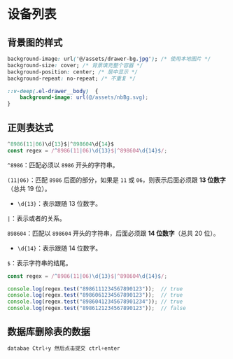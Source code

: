 # 设备列表

## 背景图的样式

```css
background-image: url('@/assets/drawer-bg.jpg'); /* 使用本地图片 */
background-size: cover; /* 背景填充整个容器 */
background-position: center; /* 居中显示 */
background-repeat: no-repeat; /* 不重复 */

::v-deep(.el-drawer__body)  {
    background-image: url(@/assets/nbBg.svg);
}
```

## 正则表达式

```ts
^8986(11|06)\d{13}$|^898604\d{14}$
const regex = /^8986(11|06)\d{13}$|^898604\d{14}$/;
```

`^8986`：匹配必须以 `8986` 开头的字符串。

`(11|06)`：匹配 `8986` 后面的部分，如果是 `11` 或 `06`，则表示后面必须跟 **13 位数字**（总共 19 位）。

- `\d{13}`：表示跟随 13 位数字。

`|`：表示或者的关系。

`898604`：匹配以 `898604` 开头的字符串，后面必须跟 **14 位数字**（总共 20 位）。

- `\d{14}`：表示跟随 14 位数字。

`$`：表示字符串的结尾。

```ts
const regex = /^8986(11|06)\d{13}$|^898604\d{14}$/;

console.log(regex.test("8986111234567890123"));  // true
console.log(regex.test("8986061234567890123"));  // true
console.log(regex.test("89860412345678901234")); // true
console.log(regex.test("8986121234567890123"));  // false
```

## 数据库删除表的数据

```ts
databae Ctrl+y 然后点击提交 ctrl+enter
```

